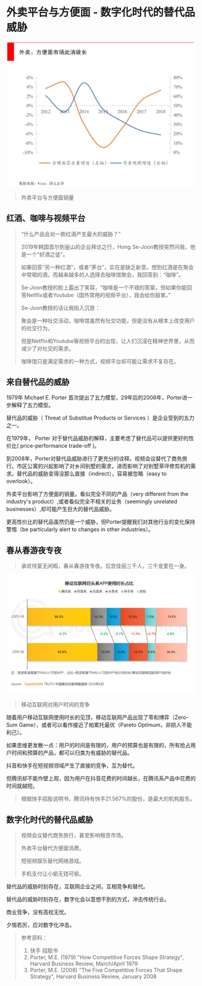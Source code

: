# 外卖平台与方便面 - 数字化时代的替代品威胁

![noodle](../img/noodle/noodle.jpg)
> 外卖平台与方便面销量

## 红酒、咖啡与视频平台

> “什么产品会对一款红酒产生最大的威胁？”
> 
> 2019年韩国首尔到釜山的企业拜访之行，Hong Se-Joon教授突然问我，他是一个“好酒之徒”。
> 
> 如果回答“另一种红酒”，或者“茅台”，实在是缺乏新意。想到红酒是在聚会中常喝的酒，而越来越多的人选择去咖啡馆聚会，我回答到：“咖啡”。
> 
> Se-Joon教授的脸上露出了笑容，“咖啡是一个不错的答案，但如果你能回答Netflix或者Youtube（国外常用的视频平台），我会给你鼓掌。”
> 
> Se-Joon教授的话让我陷入沉思：
> 
> 聚会是一种社交活动，咖啡馆虽然有社交功能，但是没有从根本上改变用户的社交行为。
> 
> 但是Netflix和Youtube等视频平台的出现，让人们沉浸在精神世界里，从而减少了对社交的需求。
> 
> 咖啡馆只是满足需求的一种方式，视频平台却可能让需求不复存在。


## 来自替代品的威胁

1979年 Michael E. Porter 首次提出了五力模型，29年后的2008年，Porter进一步解释了五力模型。

替代品的威胁（ Threat of Substitue Products or Services ）是企业受到的五力之一。


在1979年， Porter 对于替代品威胁的解释，主要考虑了替代品可以提供更好的性价比( price-performance trade-off )。

到2008年，Porter对替代品威胁进行了更充分的诠释。视频会议替代了商务旅行。市区公寓的兴起影响了对乡间别墅的需求，进而影响了对别墅草坪修剪机的需求。替代品的威胁变得没那么直接（indirect），容易被忽略（easy to overlook）。


外卖平台影响了方便面的销量。看似完全不同的产品（very different from the industry's product）,或者看似完全不相关的业务（seemingly unrelated businesses）,却可能产生巨大的替代品威胁。


更高性价比的替代品虽然仍是一个威胁，但Porter提醒我们对其他行业的变化保持警惕（be particularly alert to changes in other industries）。



## 春从春游夜专夜

> 承欢侍宴无闲暇，春从春游夜专夜。后宫佳丽三千人，三千宠爱在一身。

![noodle](../img/noodle/toutiao.png)
> 移动互联网对用户时间的竞争


随着用户移动互联网使用时长的见顶，移动互联网产品出现了零和博弈（Zero-Sum Game），或者可以看作接近了帕累托最优（Pareto Optimum，非损人不能利己）。



如果思维更发散一点：用户的时间是有限的，用户的预算也是有限的，所有抢占用户时间和预算的产品，都可以归类为有威胁的替代品。


抖音和快手在短视频领域产生了直接的竞争，互为替代。

但腾讯却不能作壁上观，因为用户在抖音花费的时间越长，在腾讯系产品中花费的时间就越短。

> 根据快手招股说明书，腾讯持有快手21.567%的股份，是最大的机构股东。


## 数字化时代的替代品威胁

> 视频会议替代商务旅行，甚至影响租赁市场。
>
> 外卖平台替代方便面消费。
> 
> 短视频娱乐替代网络游戏。
> 
> 手机支付让小偷无钱可偷。

替代品的威胁时刻存在，互联网企业之间，互相竞争和替代。

替代品的威胁时刻存在，数字化会以意想不到的方式，冲击传统行业。

商业竞争，没有高枕无忧。

夕惕若厉，应对数字化冲击。



> 参考资料：
> 1. 快手 招股书
> 2. Porter, M.E. (1979) "How Competitive Forces Shape Strategy", Harvard Business Review, March/April 1979
> 3. Porter, M.E. (2008) "The Five Competitive Forces That Shape Strategy", Harvard Business Review, January 2008




